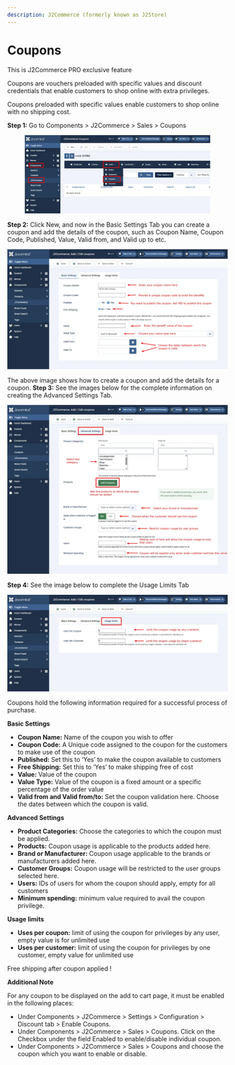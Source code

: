 ```yaml
---
description: J2Commerce (formerly known as J2Store)
---
```


# Coupons

This is J2Commerce PRO exclusive feature

Coupons are vouchers preloaded with specific values and discount credentials that enable customers to shop online with extra privileges.

Coupons preloaded with specific values enable customers to shop online with no shipping cost.

**Step 1:** Go to Components > J2Commerce > Sales > Coupons

<figure><img src="../.gitbook/assets/coupons1.webp" alt=""><figcaption></figcaption></figure>

**Step 2:** Click New, and now in the Basic Settings Tab you can create a coupon and add the details of the coupon, such as Coupon Name, Coupon Code, Published, Value, Valid from, and Valid up to etc.

![](../.gitbook/assets/coupons.webp)

The above image shows how to create a coupon and add the details for a coupon. **Step 3:** See the images below for the complete information on creating the Advanced Settings Tab.

![](<../.gitbook/assets/coupons-advanced (1).webp>)

**Step 4:** See the image below to complete the Usage Limits Tab

![](../.gitbook/assets/coupons-usage-limits.webp)

Coupons hold the following information required for a successful process of purchase.

**Basic Settings**

* **Coupon Name:** Name of the coupon you wish to offer
* **Coupon Code:** A Unique code assigned to the coupon for the customers to make use of the coupon
* **Published:** Set this to ‘Yes’ to make the coupon available to customers
* **Free Shipping:** Set this to ‘Yes’ to make shipping free of cost
* **Value:** Value of the coupon
* **Value Type:** Value of the coupon is a fixed amount or a specific percentage of the order value
* **Valid from and Valid from/to:** Set the coupon validation here. Choose the dates between which the coupon is valid.

**Advanced Settings**

* **Product Categories:** Choose the categories to which the coupon must be applied.
* **Products:** Coupon usage is applicable to the products added here.
* **Brand or Manufacturer:** Coupon usage applicable to the brands or manufacturers added here.
* **Customer Groups:** Coupon usage will be restricted to the user groups selected here.
* **Users:** IDs of users for whom the coupon should apply, empty for all customers
* **Minimum spending:** minimum value required to avail the coupon privilege.

**Usage limits**

* **Uses per coupon:** limit of using the coupon for privileges by any user, empty value is for unlimited use
* **Uses per customer:** limit of using the coupon for privileges by one customer, empty value for unlimited use

Free shipping after coupon applied !

**Additional Note**

For any coupon to be displayed on the add to cart page, it must be enabled in the following places:

* Under Components > J2Commerce > Settings > Configuration > Discount tab > Enable Coupons.
* Under Components > J2Commerce > Sales > Coupons. Click on the Checkbox under the field Enabled to enable/disable individual coupon.
* Under Components > J2Commerce > Sales > Coupons and choose the coupon which you want to enable or disable.

